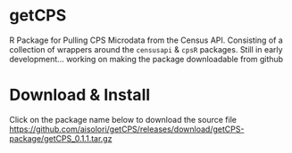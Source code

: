 # getCPS
R Package for Pulling CPS Microdata from the Census API. Consisting of a collection of wrappers around the `censusapi` & `cpsR` packages.
Still in early development... working on making the package downloadable from github


# Download & Install
Click on the package name below to download the source file  
https://github.com/aisolori/getCPS/releases/download/getCPS-package/getCPS_0.1.1.tar.gz


